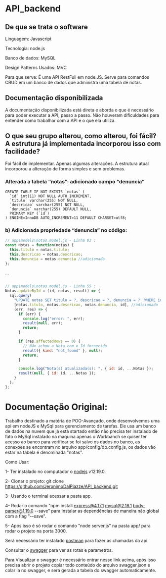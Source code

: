 # API_backend

## De que se trata o software 

Linguagem: Javascript

Tecnologia: node.js

Banco de dados: MySQL

Design Patterns Usados: MVC

Para que serve: É uma API RestFull em node.JS. 
Serve para comandos CRUD em um banco de dados que administra uma tabela de notas.

## Documentação disponibilizada
A documentação disponibilizada está direta e aborda o que é necessário para poder executar a API, passo a passo. 
Não houveram dificuldades para entender como trabalhar com a API e o que ela utiliza.


## O que seu grupo alterou, como alterou, foi fácil? A estrutura já implementada incorporou isso com facilidade?

Foi fácil de implementar. Apenas algumas alterações. A estrutura atual incorporou a alteração de forma simples e sem problemas.

### Alterada a tabela “notas”: adicionado campo “denuncia”
```` mysql
CREATE TABLE IF NOT EXISTS `notas` (
  `id` int(11) NOT NULL AUTO_INCREMENT,
  `titulo` varchar(255) NOT NULL,
  `descricao` varchar(255) NOT NULL,
  `denuncia` varchar(255) DEFAULT NULL,
  PRIMARY KEY (`id`)
) ENGINE=InnoDB AUTO_INCREMENT=11 DEFAULT CHARSET=utf8;
````

### b)	Adicionada propriedade “denuncia” no código:


```` javascript
// app\models\notas.model.js - Linha 03 :
const Notas = function(notas) {
  this.titulo = notas.titulo;
  this.descricao = notas.descricao;
  this.denuncia = notas.denuncia //adicionado
};
````
...


```` javascript

// app\models\notas.model.js - Linha 55 :
Notas.updateById = (id, notas, result) => {
  sql.query(
    "UPDATE notas SET titulo = ?, descricao = ?, denuncia = ?  WHERE id = ?",
    [notas.titulo, notas.descricao, notas.denuncia, id], //adicionado
    (err, res) => {
      if (err) {
        console.log("error: ", err);
        result(null, err);
        return;
      }

      if (res.affectedRows == 0) {
        // Não achou a Nota com o Id fornecido
        result({ kind: "not_found" }, null);
        return;
      }

      console.log("Nota(s) atualizada(s): ", { id: id, ...Notas });
      result(null, { id: id, ...Notas });
    }
  );
};

````



# Documentação Original:
Trabalho destinado a matéria de POO-Avançado, onde desenvolvemos uma api em nodeJS e MySql para gerenciamento de tarefas. Ele usa um banco de dados na nuvem que já está startado então não precisa ter instalado de fato o MySql instalado na maquina apenas o Workbanch se quiser ter acesso ao banco para verificar se foi salvo os dados no banco, as conexoes se encontram no arquivo app/config/db.config.js, os dados vão estar na tabela é denominada "notas".

Como Usar:

1- Ter instalado no computador o [nodejs](https://nodejs.org/en/download/) v12.19.0.

2- Clonar o projeto: git clone https://github.com/JeronimoDalPiazze/API_backend.git

3- Usando o terminal acessar a pasta app.

4- Rodar o comando "npm install express@4.17.1 mysql@2.18.1 body-parser@1.19.0 --save" para instalar as dependências de maneira não global com a flag "--save".

5- Após isso é só rodar o comando "node server.js" na pasta app/ para rodar o projeto na porta 3000.

Será necessário ter instalado [postman](https://www.postman.com/downloads/) para fazer as chamadas da api.

Consultar o [swagger](https://editor.swagger.io/) para ver as rotas e parametros.

Para Visualizar o swagger é necessário entrar nesse link acima, após isso precisa abrir o projeto copiar todo conteúdo do arquivo swagger.json e colar la no swagger, e será gerada a tabela do swagger automaticamente.
